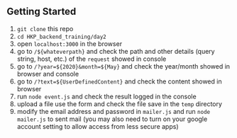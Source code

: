 ## Getting Started
1. `git clone` this repo
2. `cd HKP_backend_training/day2`
3. open `localhost:3000` in the browser
4. go to `/${whateverpath}` and check the path and other details (query string, host, etc.) of the `request` showed in console
5. go to `/?year=${2020}&month=${May}` and check the year/month showed in browser and console
6. go to `/?text=${UserDefinedContent}` and check the content showed in browser
7. run `node event.js` and check the result logged in the console
8. upload a file use the form and check the file save in the `temp` directory
9. modify the email address and password in `mailer.js` and run `node mailer.js` to sent mail (you may also need to turn on your google account setting to allow access from less secure apps)
